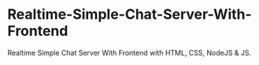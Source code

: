 # Realtime-Simple-Chat-Server-With-Frontend
Realtime Simple Chat Server With Frontend with HTML, CSS, NodeJS &amp; JS. 
